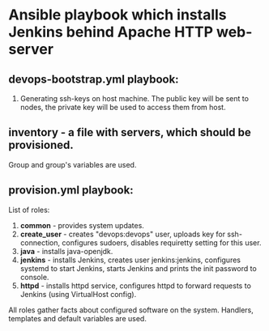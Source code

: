 # Ansible playbook which installs Jenkins behind Apache HTTP web-server

## devops-bootstrap.yml playbook:

1. Generating ssh-keys on host machine. The public key will be sent to nodes, the private key will be used to access them from host.


## inventory - a file with servers, which should be provisioned.
Group and group's variables are used.  

## provision.yml playbook:

List of roles:

1. **common** - provides system updates.
2. **create_user** - creates "devops:devops" user, uploads key for ssh-connection, configures sudoers, disables requiretty setting for this user.
3. **java** - installs java-openjdk.
4. **jenkins** - installs Jenkins, creates user jenkins:jenkins, configures systemd to start Jenkins, starts Jenkins and prints the init password to console.
5. **httpd** - installs httpd service, configures httpd to forward requests to Jenkins (using VirtualHost config).

All roles gather facts about configured software on the system.
Handlers, templates and default variables are used.
